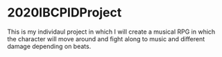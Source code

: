 # 2020IBCPIDProject
This is my individaul project in which I will create a musical RPG in which the character will move around and fight along to music and different damage depending on beats.
